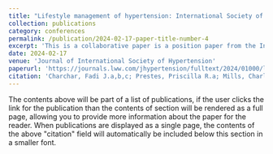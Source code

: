 ```yaml
---
title: "Lifestyle management of hypertension: International Society of Hypertension position paper endorsed by the World Hypertension League and European Society of Hypertension"
collection: publications
category: conferences
permalink: /publication/2024-02-17-paper-title-number-4
excerpt: 'This is a collaborative paper is a position paper from the International Society of Hypertension'
date: 2024-02-17
venue: 'Journal of International Society of Hypertension'
paperurl: 'https://journals.lww.com/jhypertension/fulltext/2024/01000/lifestyle_management_of_hypertension_.3.aspx'
citation: 'Charchar, Fadi J.a,b,c; Prestes, Priscilla R.a; Mills, Charlotted; Ching, Siew Mooie,f; Neupane, Dineshg; Marques, Francine Z.h,i; Sharman, James E.j; Vogt, Liffertk; Burrell, Louise M.l; Korostovtseva, Lyudmilam; Zec, Manjan,o; Patil, Mansip,q; Schultz, Martin G.k; Wallen, Matthew P.r; Renna, Nicolás F.s; Islam, Sheikh Mohammed Sharifult; Hiremath, Swapnilu; Gyeltshen, Tshewangv; Chia, Yook-Chinw,x; Gupta, Abhinavy; Schutte, Aletta E.z,aa,bb; Klein, Britta; Borghi, Claudiocc; Browning, Colette J.a; Czesnikiewicz-Guzik, Martadd,ee; Lee, Hae-Youngff; Itoh, Hiroshigg; Miura, Katsuyukihh; Brunström, Mattiasii; Campbell, Norm R.C.jj; Akinnibossun, Olutope Arinolaa; Veerabhadrappa, Praveenkk; Wainford, Richard D.ll,mm; Kruger, Ruannn,oo; Thomas, Shane A.a; Komori, Takahiropp; Ralapanawa, Udayaqq; Cornelissen, Véronique A.rr; Kapil, Vikasss,tt; Li, Yanuu; Zhang, Yuqingvv; Jafar, Tazeen H.ww,xx; Khan, Nadiayy; Williams, Bryanzz; Stergiou, Georgeaaa; Tomaszewski, Maciejbbb,ccc. Lifestyle management of hypertension: International Society of Hypertension position paper endorsed by the World Hypertension League and European Society of Hypertension. Journal of Hypertension 42(1):p 23-49, January 2024. | DOI: 10.1097/HJH.0000000000003563 '
---
```


The contents above will be part of a list of publications, if the user clicks the link for the publication than the contents of section will be rendered as a full page, allowing you to provide more information about the paper for the reader. When publications are displayed as a single page, the contents of the above "citation" field will automatically be included below this section in a smaller font.
